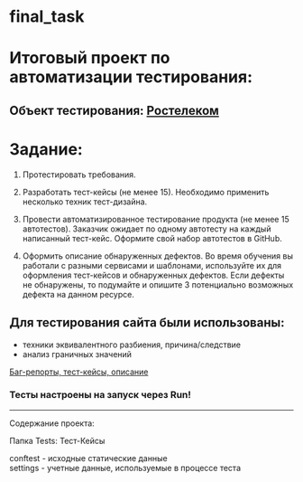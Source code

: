 # final_task

#  Итоговый проект по автоматизации тестирования:
## Объект тестирования: [Ростелеком](https://b2c.passport.rt.ru)

#  Задание:

1. Протестировать требования.

2. Разработать тест-кейсы (не менее 15). Необходимо применить несколько техник тест-дизайна.

3. Провести автоматизированное тестирование продукта (не менее 15 автотестов). Заказчик ожидает по одному автотесту на каждый написанный тест-кейс. 
   Оформите свой набор автотестов в GitHub.

4. Оформить описание обнаруженных дефектов. Во время обучения вы работали с разными сервисами и шаблонами, используйте их для оформления тест-кейсов 
   и обнаруженных дефектов. Если дефекты не обнаружены, то подумайте и опишите 3 потенциально возможных дефекта на данном ресурсе.


## Для тестирования сайта были использованы:
- техники эквивалентного разбиения, причина/следствие
- анализ граничных значений


 [Баг-репорты, тест-кейсы, описание ](https://docs.google.com/spreadsheets/d/1-8mJk1rJ6ntxBOXh-svXChoCtt5OKAmNfFzgOXqD91c/edit?usp=sharing)


### Тесты настроены на запуск через Run! 



-------------------------
Содержание проекта:

 Папка Tests: Тест-Кейсы
 
 conftest - исходные статические данные   
 settings - учетные данные, используемые в процессе теста
